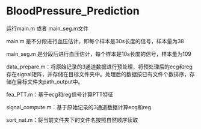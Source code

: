 # BloodPressure_Prediction

运行main.m 或者 main_seg.m文件

main.m 是不分段进行血压估计，即每个样本是30s长度的信号，样本量为38

main_seg.m 是分段后进行血压估计，每个样本是10s长度的信号，样本量为109



data_prepare.m：将原始记录的3通道数据进行预处理，将预处理后的ecg和reg存在signal矩阵，并存储在目标文件夹中。处理后的数据按已有文件个数排序，存储在目标文件夹path_output中。

fea_PTT.m：基于ecg和reg信号计算PTT特征

signal_compute.m：基于原始记录的3通道数据计算ecg和reg

sort_nat.m：将当前文件夹下的文件名按照自然顺序读取